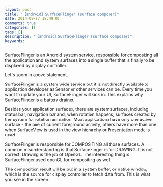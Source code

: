 ```yaml
---
layout: post
title: "【android】SurfaceFlinger (surface composer)"
date: 2014-09-27 18:49:00 
comments: true
categories: []
tags: []
description: "【android】SurfaceFlinger (surface composer)"
keywords: 
---
```



 
  SurfaceFlinger is an Android system service, responsible for compositing all the application and system surfaces into a single buffer that is finally to be displayed by display controller.
 
 
  Let's zoom in above statement.
 
 
  SurfaceFlinger is a system wide service but it is not directly available to application developer as Sensor or other services can be. Every time you want to update your UI, SurfaceFlinger will kick in. This explains why SurfaceFlinger is a battery drainer.
 
 
  Besides your application surfaces, there are system surfaces, including status bar, navigation bar and, when rotation happens, surfaces created by the system for rotation animation. Most applications have only one active surface - the one of current foreground
 activity, others have more than one when SurfaceView is used in the view hierarchy or Presentation mode is used.
 
 
  SurfaceFlinger is responsible for COMPOSITING all those surfaces. A common misunderstanding is that SurfaceFinger is for DRAWING. It is not correct. Drawing is the job of OpenGL. The interesting thing is SurfaceFlinger used openGL for compositing as well.
 
 
  The composition result will be put in a system buffer, or native window, which is the source for display controller to fetch data from. This is what you see in the screen.
 



